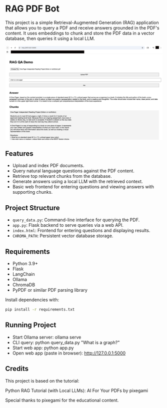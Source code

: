 # RAG PDF Bot

This project is a simple Retrieval-Augmented Generation (RAG) application that allows you to query a PDF and receive answers grounded in the PDF's content. It uses embeddings to chunk and store the PDF data in a vector database, then queries it using a local LLM.

<img src="RAG_frontend2.png" alt="Screenshot" width="1000">

## Features
- Upload and index PDF documents.
- Query natural language questions against the PDF content.
- Retrieve top relevant chunks from the database.
- Generate answers using a local LLM with the retrieved context.
- Basic web frontend for entering questions and viewing answers with supporting chunks.

## Project Structure
- `query_data.py`: Command-line interface for querying the PDF.
- `app.py`: Flask backend to serve queries via a web API.
- `index.html`: Frontend for entering questions and displaying results.
- `CHROMA_PATH`: Persistent vector database storage.

## Requirements
- Python 3.9+
- Flask
- LangChain
- Ollama
- ChromaDB
- PyPDF or similar PDF parsing library

Install dependencies with:
```bash
pip install -r requirements.txt

```

## Running Project
- Start Ollama server: ollama serve   
- CLI query: python query_data.py "What is a graph?"
- Start web app: python app.py
- Open web app (paste in browser): http://127.0.0.1:5000

## Credits
This project is based on the tutorial:

Python RAG Tutorial (with Local LLMs): AI For Your PDFs by pixegami 

Special thanks to pixegami for the educational content.

